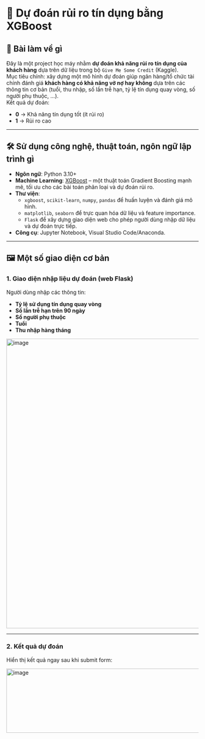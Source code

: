 # 🔮 Dự đoán rủi ro tín dụng bằng XGBoost

## 📌 Bài làm về gì
Đây là một project học máy nhằm **dự đoán khả năng rủi ro tín dụng của khách hàng** dựa trên dữ liệu trong bộ `Give Me Some Credit` (Kaggle).  
Mục tiêu chính: xây dựng một mô hình dự đoán giúp ngân hàng/tổ chức tài chính đánh giá **khách hàng có khả năng vỡ nợ hay không** dựa trên các thông tin cơ bản (tuổi, thu nhập, số lần trễ hạn, tỷ lệ tín dụng quay vòng, số người phụ thuộc, ...).  
Kết quả dự đoán:
- **0** → Khả năng tín dụng tốt (ít rủi ro)  
- **1** → Rủi ro cao  

---

## 🛠️ Sử dụng công nghệ, thuật toán, ngôn ngữ lập trình gì
- **Ngôn ngữ**: Python 3.10+  
- **Machine Learning**: [XGBoost](https://xgboost.readthedocs.io/) – một thuật toán Gradient Boosting mạnh mẽ, tối ưu cho các bài toán phân loại và dự đoán rủi ro.  
- **Thư viện**:
  - `xgboost`, `scikit-learn`, `numpy`, `pandas` để huấn luyện và đánh giá mô hình.  
  - `matplotlib`, `seaborn` để trực quan hóa dữ liệu và feature importance.  
  - `Flask` để xây dựng giao diện web cho phép người dùng nhập dữ liệu và dự đoán trực tiếp.  
- **Công cụ**: Jupyter Notebook, Visual Studio Code/Anaconda.  

---

## 🖼️ Một số giao diện cơ bản

### 1. Giao diện nhập liệu dự đoán (web Flask)
Người dùng nhập các thông tin:
- **Tỷ lệ sử dụng tín dụng quay vòng**  
- **Số lần trễ hạn trên 90 ngày**  
- **Số người phụ thuộc**  
- **Tuổi**  
- **Thu nhập hàng tháng**  

<img width="632" height="757" alt="image" src="https://github.com/user-attachments/assets/29309311-1ffe-4f58-88cc-01572df06012" />

---

### 2. Kết quả dự đoán
Hiển thị kết quả ngay sau khi submit form:  

<img width="618" height="168" alt="image" src="https://github.com/user-attachments/assets/716c6344-6108-4689-bcaa-ff007d10b97e" />






